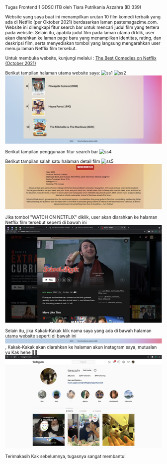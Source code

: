 Tugas Frontend 1 GDSC ITB
oleh Tiara Putrikania Azzahra (ID:339)

Website yang saya buat ini menampilkan urutan 10 film komedi terbaik yang ada di Netflix (per Oktober 2021) berdasarkan laman pastemagazime.com. Website ini dilengkapi fitur search bar untuk mencari judul film yang tertera pada website. Selain itu, apabila judul film pada laman utama di klik, user akan diarahkan ke laman page baru yang menampilkan identitas, rating, dan deskripsi film, serta menyediakan tombol yang langsung mengarahkan user menuju laman Netflix film tersebut.

Untuk membuka website, kunjungi melalui : [The Best Comedies on Netflix (October 2021)](https://azzahratiarapu.github.io/home.html)

Berikut tampilan halaman utama website saya:
![ss1](ss/ss_mainpage1.png)
![ss2](ss/ss_mainpage2.png)
![ss3](ss/ss_mainpage3.png)

Berikut tampilan penggunaan fitur search bar
![ss4](ss/ss_searchengine.png)

Berikut tampilan salah satu halaman detail film
![ss5](ss/ss_detailpage1.png)
![ss6](ss/ss_detailpage2.png)

Jika tombol "WATCH ON NETFLIX" diklik, user akan diarahkan ke halaman Netflix film tersebut seperti di bawah ini
![ss7](ss/ss_netflix.png)

Selain itu, jika Kakak-Kakak klik nama saya yang ada di bawah halaman utama website seperti di bawah ini
![ss8](ss/ss_kliknama.png)
, Kakak-Kakak akan diarahkan ke halaman akun instagram saya, mutualan yu Kak hehe 😬🙏
![ss9](ss/ss_ig.png)

Terimakasih Kak sebelumnya, tugasnya sangat membantu!
